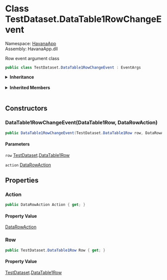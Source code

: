 # <a id="HavanaApp_TestDataset_DataTable1RowChangeEvent"></a> Class TestDataset.DataTable1RowChangeEvent

Namespace: [HavanaApp](HavanaApp.md)  
Assembly: HavanaApp.dll  

Row event argument class

```csharp
public class TestDataset.DataTable1RowChangeEvent : EventArgs
```

<Details>
<Summary><strong>Inheritance</strong></Summary>

[object](https://learn.microsoft.com/dotnet/api/system.object) ← 
[EventArgs](https://learn.microsoft.com/dotnet/api/system.eventargs) ← 
[TestDataset.DataTable1RowChangeEvent](HavanaApp.TestDataset.DataTable1RowChangeEvent.md)

</Details><br>

<Details>
<Summary><strong>Inherited Members</strong></Summary>

[EventArgs.Empty](https://learn.microsoft.com/dotnet/api/system.eventargs.empty), 
[object.ToString\(\)](https://learn.microsoft.com/dotnet/api/system.object.tostring), 
[object.Equals\(object\)](https://learn.microsoft.com/dotnet/api/system.object.equals\#system\-object\-equals\(system\-object\)), 
[object.Equals\(object, object\)](https://learn.microsoft.com/dotnet/api/system.object.equals\#system\-object\-equals\(system\-object\-system\-object\)), 
[object.ReferenceEquals\(object, object\)](https://learn.microsoft.com/dotnet/api/system.object.referenceequals), 
[object.GetHashCode\(\)](https://learn.microsoft.com/dotnet/api/system.object.gethashcode), 
[object.GetType\(\)](https://learn.microsoft.com/dotnet/api/system.object.gettype), 
[object.MemberwiseClone\(\)](https://learn.microsoft.com/dotnet/api/system.object.memberwiseclone)

</Details><br>

## Constructors

### <a id="HavanaApp_TestDataset_DataTable1RowChangeEvent__ctor_HavanaApp_TestDataset_DataTable1Row_System_Data_DataRowAction_"></a> DataTable1RowChangeEvent\(DataTable1Row, DataRowAction\)

```csharp
public DataTable1RowChangeEvent(TestDataset.DataTable1Row row, DataRowAction action)
```

#### Parameters

`row` [TestDataset](HavanaApp.TestDataset.md).[DataTable1Row](HavanaApp.TestDataset.DataTable1Row.md)

`action` [DataRowAction](https://learn.microsoft.com/dotnet/api/system.data.datarowaction)

## Properties

### <a id="HavanaApp_TestDataset_DataTable1RowChangeEvent_Action"></a> Action

```csharp
public DataRowAction Action { get; }
```

#### Property Value

 [DataRowAction](https://learn.microsoft.com/dotnet/api/system.data.datarowaction)

### <a id="HavanaApp_TestDataset_DataTable1RowChangeEvent_Row"></a> Row

```csharp
public TestDataset.DataTable1Row Row { get; }
```

#### Property Value

 [TestDataset](HavanaApp.TestDataset.md).[DataTable1Row](HavanaApp.TestDataset.DataTable1Row.md)

